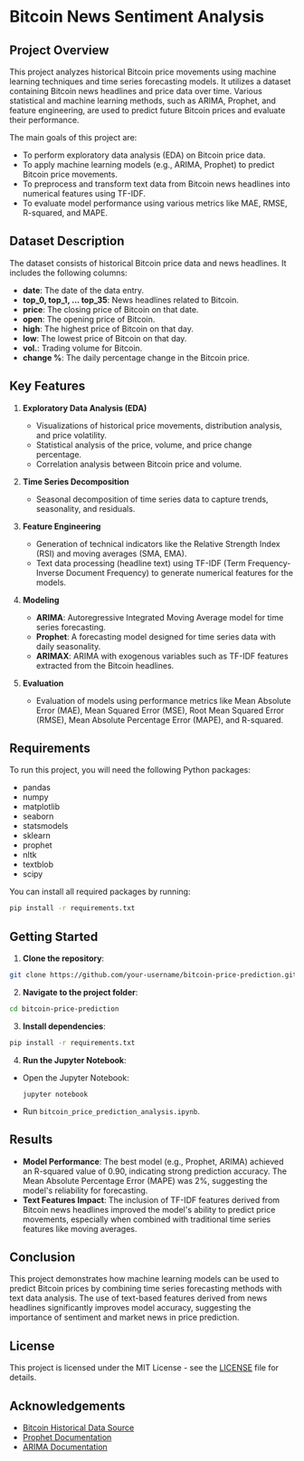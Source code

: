 # Bitcoin News Sentiment Analysis

## Project Overview

This project analyzes historical Bitcoin price movements using machine learning techniques and time series forecasting models. It utilizes a dataset containing Bitcoin news headlines and price data over time. Various statistical and machine learning methods, such as ARIMA, Prophet, and feature engineering, are used to predict future Bitcoin prices and evaluate their performance.

The main goals of this project are:
- To perform exploratory data analysis (EDA) on Bitcoin price data.
- To apply machine learning models (e.g., ARIMA, Prophet) to predict Bitcoin price movements.
- To preprocess and transform text data from Bitcoin news headlines into numerical features using TF-IDF.
- To evaluate model performance using various metrics like MAE, RMSE, R-squared, and MAPE.

## Dataset Description

The dataset consists of historical Bitcoin price data and news headlines. It includes the following columns:
- **date**: The date of the data entry.
- **top_0, top_1, ... top_35**: News headlines related to Bitcoin.
- **price**: The closing price of Bitcoin on that date.
- **open**: The opening price of Bitcoin.
- **high**: The highest price of Bitcoin on that day.
- **low**: The lowest price of Bitcoin on that day.
- **vol.**: Trading volume for Bitcoin.
- **change %**: The daily percentage change in the Bitcoin price.

## Key Features

1. **Exploratory Data Analysis (EDA)**
   - Visualizations of historical price movements, distribution analysis, and price volatility.
   - Statistical analysis of the price, volume, and price change percentage.
   - Correlation analysis between Bitcoin price and volume.

2. **Time Series Decomposition**
   - Seasonal decomposition of time series data to capture trends, seasonality, and residuals.

3. **Feature Engineering**
   - Generation of technical indicators like the Relative Strength Index (RSI) and moving averages (SMA, EMA).
   - Text data processing (headline text) using TF-IDF (Term Frequency-Inverse Document Frequency) to generate numerical features for the models.

4. **Modeling**
   - **ARIMA**: Autoregressive Integrated Moving Average model for time series forecasting.
   - **Prophet**: A forecasting model designed for time series data with daily seasonality.
   - **ARIMAX**: ARIMA with exogenous variables such as TF-IDF features extracted from the Bitcoin headlines.

5. **Evaluation**
   - Evaluation of models using performance metrics like Mean Absolute Error (MAE), Mean Squared Error (MSE), Root Mean Squared Error (RMSE), Mean Absolute Percentage Error (MAPE), and R-squared.

## Requirements

To run this project, you will need the following Python packages:
- pandas
- numpy
- matplotlib
- seaborn
- statsmodels
- sklearn
- prophet
- nltk
- textblob
- scipy

You can install all required packages by running:


``` bash
pip install -r requirements.txt
```

## Getting Started

1. **Clone the repository**:
``` bash
git clone https://github.com/your-username/bitcoin-price-prediction.git
```

2. **Navigate to the project folder**:
``` bash
cd bitcoin-price-prediction
```

3. **Install dependencies**:
``` bash
pip install -r requirements.txt
```

4. **Run the Jupyter Notebook**:
- Open the Jupyter Notebook:
  ```
  jupyter notebook
  ```
- Run `bitcoin_price_prediction_analysis.ipynb`.

## Results

- **Model Performance**: The best model (e.g., Prophet, ARIMA) achieved an R-squared value of 0.90, indicating strong prediction accuracy. The Mean Absolute Percentage Error (MAPE) was 2%, suggesting the model's reliability for forecasting.
- **Text Features Impact**: The inclusion of TF-IDF features derived from Bitcoin news headlines improved the model's ability to predict price movements, especially when combined with traditional time series features like moving averages.

## Conclusion

This project demonstrates how machine learning models can be used to predict Bitcoin prices by combining time series forecasting methods with text data analysis. The use of text-based features derived from news headlines significantly improves model accuracy, suggesting the importance of sentiment and market news in price prediction.

## License

This project is licensed under the MIT License - see the [LICENSE](LICENSE) file for details.

## Acknowledgements
- [Bitcoin Historical Data Source](https://www.kaggle.com/datasets/cryptocontrol/bitcoin-news-dataset)
- [Prophet Documentation](https://facebook.github.io/prophet/)
- [ARIMA Documentation](https://www.statsmodels.org/stable/generated/statsmodels.tsa.arima.model.ARIMA.html)





